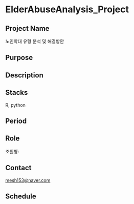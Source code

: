 # ElderAbuseAnalysis_Project

## Project Name

노인학대 유형 분석 및 해결방안 

## Purpose


## Description

## Stacks
R, python

## Period


## Role

조원형:

## Contact

mesh153@naver.com

## Schedule


